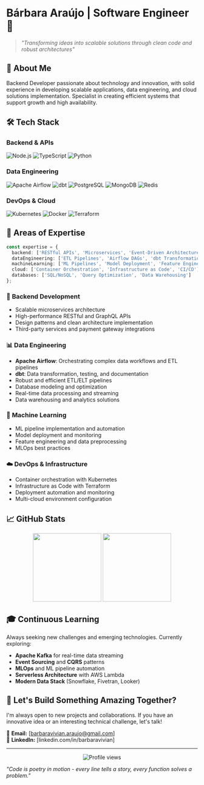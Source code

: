# Bárbara Araújo | Software Engineer 🚀

> *"Transforming ideas into scalable solutions through clean code and robust architectures"*

## 👋 About Me

Backend Developer passionate about technology and innovation, with solid experience in developing scalable applications, data engineering, and cloud solutions implementation. Specialist in creating efficient systems that support growth and high availability.

## 🛠️ Tech Stack

### **Backend & APIs**
![Node.js](https://img.shields.io/badge/Node.js-43853D?style=for-the-badge&logo=node.js&logoColor=white)
![TypeScript](https://img.shields.io/badge/TypeScript-007ACC?style=for-the-badge&logo=typescript&logoColor=white)
![Python](https://img.shields.io/badge/Python-3776AB?style=for-the-badge&logo=python&logoColor=white)

### **Data Engineering**
![Apache Airflow](https://img.shields.io/badge/Apache%20Airflow-017CEE?style=for-the-badge&logo=Apache%20Airflow&logoColor=white)
![dbt](https://img.shields.io/badge/dbt-FF694B?style=for-the-badge&logo=dbt&logoColor=white)
![PostgreSQL](https://img.shields.io/badge/PostgreSQL-316192?style=for-the-badge&logo=postgresql&logoColor=white)
![MongoDB](https://img.shields.io/badge/MongoDB-4EA94B?style=for-the-badge&logo=mongodb&logoColor=white)
![Redis](https://img.shields.io/badge/Redis-DC382D?style=for-the-badge&logo=redis&logoColor=white)

### **DevOps & Cloud**
![Kubernetes](https://img.shields.io/badge/Kubernetes-326CE5?style=for-the-badge&logo=kubernetes&logoColor=white)
![Docker](https://img.shields.io/badge/Docker-2496ED?style=for-the-badge&logo=docker&logoColor=white)
![Terraform](https://img.shields.io/badge/Terraform-7B42BC?style=for-the-badge&logo=terraform&logoColor=white)

## 🎯 Areas of Expertise

```typescript
const expertise = {
  backend: ['RESTful APIs', 'Microservices', 'Event-Driven Architecture'],
  dataEngineering: ['ETL Pipelines', 'Airflow DAGs', 'dbt Transformations', 'Data Modeling'],
  machineLearning: ['ML Pipelines', 'Model Deployment', 'Feature Engineering'],
  cloud: ['Container Orchestration', 'Infrastructure as Code', 'CI/CD'],
  databases: ['SQL/NoSQL', 'Query Optimization', 'Data Warehousing']
};
```

### 🔧 **Backend Development**
- Scalable microservices architecture
- High-performance RESTful and GraphQL APIs
- Design patterns and clean architecture implementation
- Third-party services and payment gateway integrations

### 📊 **Data Engineering**
- **Apache Airflow**: Orchestrating complex data workflows and ETL pipelines
- **dbt**: Data transformation, testing, and documentation
- Robust and efficient ETL/ELT pipelines
- Database modeling and optimization
- Real-time data processing and streaming
- Data warehousing and analytics solutions

### 🤖 **Machine Learning**
- ML pipeline implementation and automation
- Model deployment and monitoring
- Feature engineering and data preprocessing
- MLOps best practices

### ☁️ **DevOps & Infrastructure**
- Container orchestration with Kubernetes
- Infrastructure as Code with Terraform
- Deployment automation and monitoring
- Multi-cloud environment configuration

## 📈 GitHub Stats

<div align="center">
  <img height="180em" src="https://github-readme-stats.vercel.app/api?username=babiaraujo&show_icons=true&theme=tokyonight&include_all_commits=true&count_private=true"/>
  <img height="180em" src="https://github-readme-stats.vercel.app/api/top-langs/?username=babiaraujo&layout=compact&langs_count=7&theme=tokyonight"/>
</div>

## 🎓 Continuous Learning

Always seeking new challenges and emerging technologies. Currently exploring:
- **Apache Kafka** for real-time data streaming
- **Event Sourcing** and **CQRS** patterns
- **MLOps** and ML pipeline automation
- **Serverless Architecture** with AWS Lambda
- **Modern Data Stack** (Snowflake, Fivetran, Looker)

## 🚀 Let's Build Something Amazing Together?

I'm always open to new projects and collaborations. If you have an innovative idea or an interesting technical challenge, let's talk!

📧 **Email:** [barbaravivian.araujo@gmail.com]   
💼 **LinkedIn:** [linkedin.com/in/barbaravivian]

---

<div align="center">
  <img src="https://komarev.com/ghpvc/?username=babiaraujo&color=blueviolet&style=flat-square&label=Profile+Views" alt="Profile views" />
</div>

*"Code is poetry in motion - every line tells a story, every function solves a problem."*

